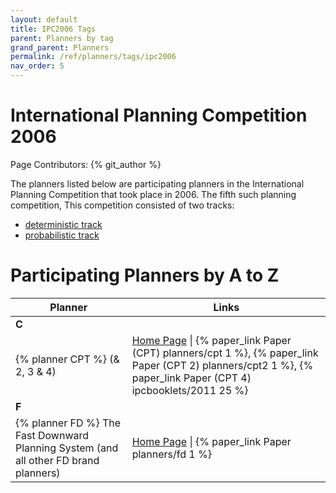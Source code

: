 ```yaml
---
layout: default
title: IPC2006 Tags
parent: Planners by tag
grand_parent: Planners
permalink: /ref/planners/tags/ipc2006
nav_order: 5
---
```

# International Planning Competition 2006

Page Contributors: {% git_author %}

The planners listed below are participating planners in the International Planning Competition that took place in 2006. The fifth such planning competition, This competition consisted of two tracks:

- [deterministic track](http://idm-lab.org/wiki/icaps/ipc2006/deterministic)
- [probabilistic track](http://idm-lab.org/wiki/icaps/ipc2006/probabilistic)

# Participating Planners by A to Z

| Planner | Links |
|---------|-------|
| **C**   |       |
| {% planner CPT %} (& 2, 3 & 4) | [Home Page](http://v.vidal.free.fr/onera/#cpt) \| {% paper_link Paper (CPT) planners/cpt 1 %}, {% paper_link Paper (CPT 2) planners/cpt2 1 %}, {% paper_link Paper (CPT 4) ipcbooklets/2011 25 %} |
| **F**   |       |
| {% planner FD %} The Fast Downward Planning System (and all other FD brand planners) | [Home Page](http://www.fast-downward.org/) \| {% paper_link Paper planners/fd 1 %} |